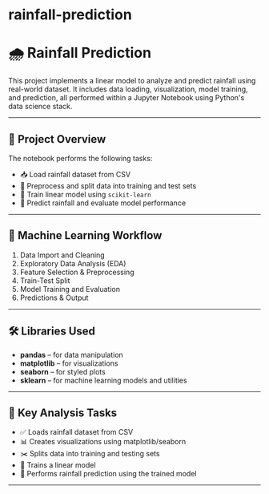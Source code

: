 # rainfall-prediction
# 🌧️ Rainfall Prediction

This project implements a linear model to analyze and predict rainfall using real-world dataset. It includes data loading, visualization, model training, and prediction, all performed within a Jupyter Notebook using Python's data science stack.

---

## 📌 Project Overview

The notebook performs the following tasks:

- 📥 Load rainfall dataset from CSV
- 🧹 Preprocess and split data into training and test sets
- 🧠 Train linear model using `scikit-learn`
- 🔮 Predict rainfall and evaluate model performance

---

## 🧠 Machine Learning Workflow

1. Data Import and Cleaning  
2. Exploratory Data Analysis (EDA)  
3. Feature Selection & Preprocessing  
4. Train-Test Split  
5. Model Training and Evaluation  
6. Predictions & Output

---

## 🛠️ Libraries Used

- **pandas** – for data manipulation  
- **matplotlib** – for visualizations  
- **seaborn** – for styled plots  
- **sklearn** – for machine learning models and utilities

---

## 🧪 Key Analysis Tasks

- ✅ Loads rainfall dataset from CSV
- 📊 Creates visualizations using matplotlib/seaborn
- ✂️ Splits data into training and testing sets
- 🧠 Trains a linear model
- 🔮 Performs rainfall prediction using the trained model

---

